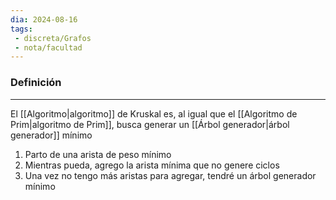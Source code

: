 ```yaml
---
dia: 2024-08-16
tags: 
 - discreta/Grafos
 - nota/facultad
---
```

### Definición
---
El [[Algoritmo|algoritmo]] de Kruskal es, al igual que el [[Algoritmo de Prim|algoritmo de Prim]], busca generar un [[Árbol generador|árbol generador]] mínimo

1. Parto de una arista de peso mínimo
2. Mientras pueda, agrego la arista mínima que no genere ciclos
3. Una vez no tengo más aristas para agregar, tendré un árbol generador mínimo